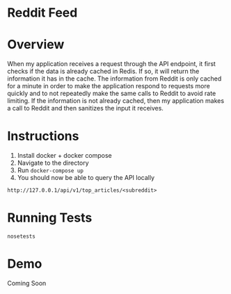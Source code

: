 # Reddit Feed

# Overview
When my application receives a request through the API endpoint,
it first checks if the data is already cached in Redis. If so, it
will return the information it has in the cache. The information
from Reddit is only cached for a minute in order to make the application
respond to requests more quickly and to not repeatedly make the same calls
to Reddit to avoid rate limiting. If the information is not already cached,
then my application makes a call to Reddit and then sanitizes the input it
receives.

# Instructions

1. Install docker + docker compose
2. Navigate to the directory
3. Run `docker-compose up`
4. You should now be able to query the API locally

```
http://127.0.0.1/api/v1/top_articles/<subreddit>
```

# Running Tests

```
nosetests
````

# Demo

Coming Soon
